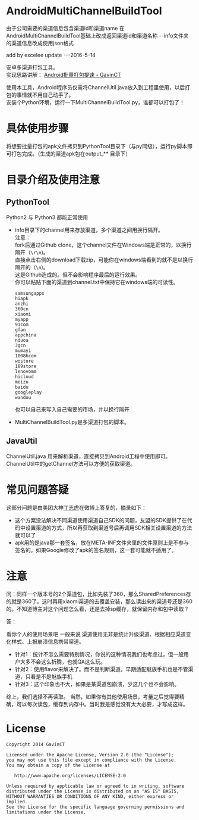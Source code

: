 AndroidMultiChannelBuildTool
============================

由于公司需要的渠道信息包含渠道id和渠道name
在AndroidMultiChannelBuildTool基础上改成返回渠道id和渠道名称
--info文件夹的渠道信息改成使用json格式

add by excelee
update ---2016-5-14

安卓多渠道打包工具。   
实现思路讲解： [Android批量打包提速 - GavinCT](http://www.cnblogs.com/ct2011/p/4152323.html)  

使用本工具，Android程序员仅需将ChannelUtil.java放入到工程里使用，以后打包的事情就不用自己动手了。  
安装个Python环境，运行一下MultiChannelBuildTool.py，谁都可以打包了！
# 具体使用步骤
将想要批量打包的apk文件拷贝到PythonTool目录下（与py同级），运行py脚本即可打包完成。（生成的渠道apk包在output_** 目录下）
# 目录介绍及使用注意
## PythonTool
Python2 与 Python3 都能正常使用 

- info目录下的channel用来存放渠道，多个渠道之间用换行隔开。  
  注意：  
  fork后通过Github clone，这个channel文件在Windows端是正常的，以换行隔开（`\r\n`)。  
  直接点击右侧的download下载zip，可能你在windows端看到的就不是以换行隔开的（`\n`)。  
  这是Github造成的。但不会影响程序最后的运行效果。   
  你可以粘贴下面的渠道到channel.txt中保持它在windows端的可读性。

  ```
  samsungapps
  hiapk
  anzhi
  360cn
  xiaomi
  myapp
  91com
  gfan
  appchina
  nduoa
  3gcn
  mumayi
  10086com
  wostore
  189store
  lenovomm
  hicloud
  meizu
  baidu
  googleplay
  wandou
  ```
  也可以自己来写入自己需要的市场，并以换行隔开
- MultiChannelBuildTool.py是多渠道打包的脚本。

## JavaUtil
ChannelUtil.java 用来解析渠道，直接拷贝到Android工程中使用即可。  
ChannelUtil中的getChannel方法可以方便的获取渠道。 

# 常见问题答疑 

这部分问题是由美团大神<a href="http://weibo.com/coderdd" target="_blank" >丁志虎</a>在微博上答复的，摘录如下：

- 这个方案没法解决不同渠道使用渠道自己SDK的问题，友盟的SDK提供了在代码中设置渠道的方式，所以再获取到渠道号后再调用SDK相关设置渠道的方法就可以了
- apk用的是java那一套签名，放在META-INF文件夹里的文件原则上是不参与签名的。如果Google修改了apk的签名规则，这一套可能就不适用了。

# 注意

问：同样一个版本号的2个渠道包，比如先装了360，那么SharedPreferences存的就是360了。这时再用xiaomi渠道的去覆盖安装，那么读出来的渠道号还是360的。不知道博主对这个问题怎么看，还是去掉sp缓存，就保留内存和包中读取？

答：

看你个人的使用场景吧 一般来说 渠道使用无非是统计升级渠道、根据相应渠道变化样式、上报崩溃信息携带渠道。

- 针对1：统计不怎么需要特别情况，你说的这种情况我们也考虑过，但一般用户大多不会这么折腾，也就QA这么玩。
- 针对2：使用flavor来解决了。而不是判断渠道。早期适配魅族手机也是不管渠道，只看是不是魅族手机
- 针对3：这个印象也不大，如果是某渠道包崩溃，少这几个也不会影响。

综上，我们选择不再读取。
当然，如果你有其他使用场景，考量之后觉得要精确，可以每次读包，缓存到内存中。当时我是感觉没有太大必要，才写成这样。

# License

    Copyright 2014 GavinCT

    Licensed under the Apache License, Version 2.0 (the "License");
    you may not use this file except in compliance with the License.
    You may obtain a copy of the License at

       http://www.apache.org/licenses/LICENSE-2.0

    Unless required by applicable law or agreed to in writing, software
    distributed under the License is distributed on an "AS IS" BASIS,
    WITHOUT WARRANTIES OR CONDITIONS OF ANY KIND, either express or implied.
    See the License for the specific language governing permissions and
    limitations under the License.


